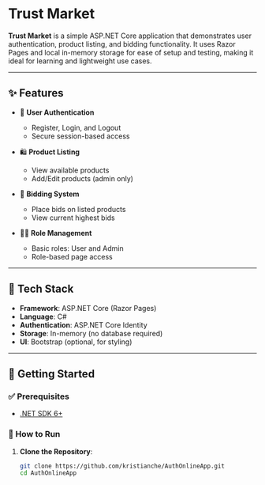 # Trust Market 

**Trust Market** is a simple ASP.NET Core application that demonstrates user authentication, product listing, and bidding functionality. It uses Razor Pages and local in-memory storage for ease of setup and testing, making it ideal for learning and lightweight use cases.

---

## ✨ Features

- 🔐 **User Authentication**
  - Register, Login, and Logout
  - Secure session-based access

- 🛍️ **Product Listing**
  - View available products
  - Add/Edit products (admin only)

- 💸 **Bidding System**
  - Place bids on listed products
  - View current highest bids

- 🧑‍💼 **Role Management**
  - Basic roles: User and Admin
  - Role-based page access

---

## 🧰 Tech Stack

- **Framework**: ASP.NET Core (Razor Pages)
- **Language**: C#
- **Authentication**: ASP.NET Core Identity
- **Storage**: In-memory (no database required)
- **UI**: Bootstrap (optional, for styling)

---

## 🚀 Getting Started

### ✅ Prerequisites

- [.NET SDK 6+](https://dotnet.microsoft.com/download)

### 🔧 How to Run

1. **Clone the Repository**:

   ```bash
   git clone https://github.com/kristianche/AuthOnlineApp.git
   cd AuthOnlineApp
